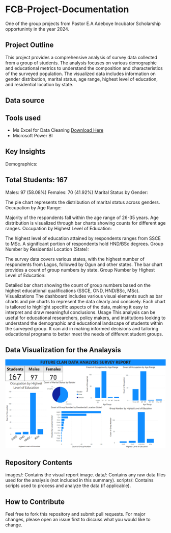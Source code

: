 # FCB-Project-Documentation
One of the group projects from Pastor E.A  Adeboye Incubator Scholarship opportuninty in the year 2024.
## Project Outline
 This project provides a comprehensive analysis of survey data collected from a group of students. The analysis focuses on various demographic and educational metrics to understand the composition and characteristics of the surveyed population. The visualized data includes information on gender distribution, marital status, age range, highest level of education, and residential location by state.

 
 ## Data source

 ## Tools used 
 - Ms Excel for Data Cleaning [Download Here](https://microsoft.com)
  - Microsoft Power BI
  


## Key Insights
Demographics:

## Total Students: 167
Males: 97 (58.08%)
Females: 70 (41.92%)
Marital Status by Gender:

The pie chart represents the distribution of marital status across genders.
Occupation by Age Range:

Majority of the respondents fall within the age range of 26-35 years.
Age distribution is visualized through bar charts showing counts for different age ranges.
Occupation by Highest Level of Education:

The highest level of education attained by respondents ranges from SSCE to MSc.
A significant portion of respondents hold HND/BSc degrees.
Group Number by Residential Location (State):

The survey data covers various states, with the highest number of respondents from Lagos, followed by Ogun and other states.
The bar chart provides a count of group numbers by state.
Group Number by Highest Level of Education:

Detailed bar chart showing the count of group numbers based on the highest educational qualifications (SSCE, OND, HND/BSc, MSc).
Visualizations
The dashboard includes various visual elements such as bar charts and pie charts to represent the data clearly and concisely.
Each chart is tailored to highlight specific aspects of the data, making it easy to interpret and draw meaningful conclusions.
Usage
This analysis can be useful for educational researchers, policy makers, and institutions looking to understand the demographic and educational landscape of students within the surveyed group. It can aid in making informed decisions and tailoring educational programs to better meet the needs of different student groups.



## Data Visualization for the Analaysis

![](Annotation%202024-07-26%20104656.png)






## Repository Contents
images/: Contains the visual report image.
data/: Contains any raw data files used for the analysis (not included in this summary).
scripts/: Contains scripts used to process and analyze the data (if applicable).


## How to Contribute
Feel free to fork this repository and submit pull requests. For major changes, please open an issue first to discuss what you would like to change.
